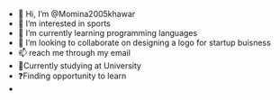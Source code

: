 - 👋 Hi, I’m @Momina2005khawar
- 👀 I’m interested in sports
- 🌱 I’m currently learning programming languages
- 💞️ I’m looking to collaborate on designing a logo for startup buisness
- 📫 reach me through my email
- 👀Currently studying at University
- ❓Finding opportunity to learn
- 

<!---
Momina2005khawar/Momina2005khawar is a ✨ special ✨ repository because its `README.md` (this file) appears on your GitHub profile.
You can click the Preview link to take a look at your changes.
--->
